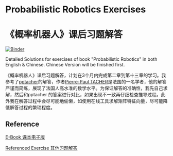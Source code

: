 # Probabilistic Robotics Exercises
# 《概率机器人》课后习题解答

[![Binder](https://mybinder.org/badge_logo.svg)](https://mybinder.org/v2/gh/Yu-Xiaoxian/probabilistic_robotics_exercises/master)

Detailed Solutions for exercises of book "Probabilistic Robotics" in both English &amp; Chinese. Chinese Version will be finished first.

《概率机器人》课后习题解答，计划在3个月内完成第二章到第十三章的学习。我参考了[pptacher](https://github.com/pptacher/probabilistic_robotics)的解答，作者[Pierre-Paul TACHER](https://github.com/pptacher)是法国的一名学者，他的解答严谨而简练，展现了法国人高水准的数学水平。为保证解答的准确性，我先自己求解，然后和pptacher 的答案进行对比，如果出现不一致再仔细检查推导过程。此外我在解答过程中会尽可能地偷懒，如使用在线工具求解矩阵特征向量，尽可能降低解答过程的繁琐程度。

## Reference

[E-Book 课本电子版](https://github.com/Yvon-Shong/Probabilistic-Robotics)

[Referenced Exercise 其他习题解答](https://github.com/pptacher/probabilistic_robotics)
